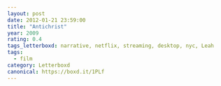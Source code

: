 ```yaml
---
layout: post 
date: 2012-01-21 23:59:00
title: "Antichrist"
year: 2009
rating: 0.4
tags_letterboxd: narrative, netflix, streaming, desktop, nyc, Leah
tags:
  - film
category: Letterboxd
canonical: https://boxd.it/1PLf
---
```


